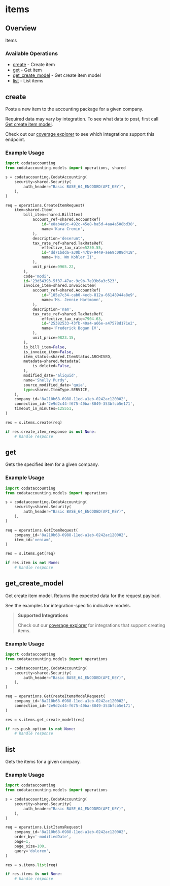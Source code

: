 # items

## Overview

Items

### Available Operations

* [create](#create) - Create item
* [get](#get) - Get item
* [get_create_model](#get_create_model) - Get create item model
* [list](#list) - List items

## create

Posts a new item to the accounting package for a given company.

Required data may vary by integration. To see what data to post, first call [Get create item model](https://docs.codat.io/accounting-api#/operations/get-create-items-model).

Check out our [coverage explorer](https://knowledge.codat.io/supported-features/accounting?view=tab-by-data-type&dataType=items) to see which integrations support this endpoint.

### Example Usage

```python
import codataccounting
from codataccounting.models import operations, shared

s = codataccounting.CodatAccounting(
    security=shared.Security(
        auth_header="Basic BASE_64_ENCODED(API_KEY)",
    ),
)

req = operations.CreateItemRequest(
    item=shared.Item(
        bill_item=shared.BillItem(
            account_ref=shared.AccountRef(
                id='e8ab4a9c-492c-45e8-ba5d-4aa4a508bd38',
                name='Kara Cremin',
            ),
            description='deserunt',
            tax_rate_ref=shared.TaxRateRef(
                effective_tax_rate=5230.55,
                id='dd71bdda-a30b-47b9-9449-ae69c088d418',
                name='Ms. Wm Kohler II',
            ),
            unit_price=9965.22,
        ),
        code='modi',
        id='23d54393-5f37-47ac-9c9b-7e93b6a3c523',
        invoice_item=shared.InvoiceItem(
            account_ref=shared.AccountRef(
                id='105e7c34-cab0-4ecb-812a-66148944a8e9',
                name='Ms. Jennie Hartmann',
            ),
            description='nam',
            tax_rate_ref=shared.TaxRateRef(
                effective_tax_rate=7904.63,
                id='25382533-43fb-40a4-a66e-a47578d171e2',
                name='Frederick Bogan IV',
            ),
            unit_price=9823.15,
        ),
        is_bill_item=False,
        is_invoice_item=False,
        item_status=shared.ItemStatus.ARCHIVED,
        metadata=shared.Metadata(
            is_deleted=False,
        ),
        modified_date='aliquid',
        name='Shelly Purdy',
        source_modified_date='quia',
        type=shared.ItemType.SERVICE,
    ),
    company_id='8a210b68-6988-11ed-a1eb-0242ac120002',
    connection_id='2e9d2c44-f675-40ba-8049-353bfcb5e171',
    timeout_in_minutes=125551,
)

res = s.items.create(req)

if res.create_item_response is not None:
    # handle response
```

## get

Gets the specified item for a given company.

### Example Usage

```python
import codataccounting
from codataccounting.models import operations

s = codataccounting.CodatAccounting(
    security=shared.Security(
        auth_header="Basic BASE_64_ENCODED(API_KEY)",
    ),
)

req = operations.GetItemRequest(
    company_id='8a210b68-6988-11ed-a1eb-0242ac120002',
    item_id='veniam',
)

res = s.items.get(req)

if res.item is not None:
    # handle response
```

## get_create_model

Get create item model. Returns the expected data for the request payload.

See the examples for integration-specific indicative models.

> **Supported Integrations**
> 
> Check out our [coverage explorer](https://knowledge.codat.io/supported-features/accounting?view=tab-by-data-type&dataType=items) for integrations that support creating items.

### Example Usage

```python
import codataccounting
from codataccounting.models import operations

s = codataccounting.CodatAccounting(
    security=shared.Security(
        auth_header="Basic BASE_64_ENCODED(API_KEY)",
    ),
)

req = operations.GetCreateItemsModelRequest(
    company_id='8a210b68-6988-11ed-a1eb-0242ac120002',
    connection_id='2e9d2c44-f675-40ba-8049-353bfcb5e171',
)

res = s.items.get_create_model(req)

if res.push_option is not None:
    # handle response
```

## list

Gets the items for a given company.

### Example Usage

```python
import codataccounting
from codataccounting.models import operations

s = codataccounting.CodatAccounting(
    security=shared.Security(
        auth_header="Basic BASE_64_ENCODED(API_KEY)",
    ),
)

req = operations.ListItemsRequest(
    company_id='8a210b68-6988-11ed-a1eb-0242ac120002',
    order_by='-modifiedDate',
    page=1,
    page_size=100,
    query='dolorem',
)

res = s.items.list(req)

if res.items is not None:
    # handle response
```
